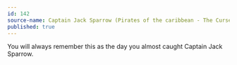 ```yaml
---
id: 142
source-name: Captain Jack Sparrow (Pirates of the caribbean - The Curse Of The Black Pearl)
published: true
---
```


<p>You will always remember this as the day you almost caught Captain Jack Sparrow.</p>


